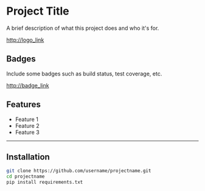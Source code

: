 # Project Title
A brief description of what this project does and who it's for.   

[http://logo_link](http://logo_link)  

## Badges   
Include some badges such as build status, test coverage, etc.   

[http://badge_link](http://badge_link)   

## Features   

- Feature 1   
- Feature 2   
- Feature 3   
* * *   

## Installation   
```bash
git clone https://github.com/username/projectname.git
cd projectname
pip install requirements.txt
